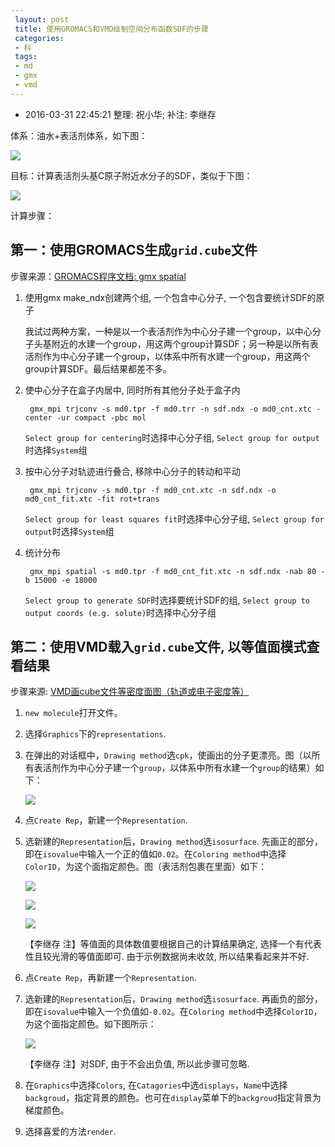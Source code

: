 ```yaml
---
 layout: post
 title: 使用GROMACS和VMD绘制空间分布函数SDF的步骤
 categories:
 - 科
 tags:
 - md
 - gmx
 - vmd
---
```


- 2016-03-31 22:45:21 整理: 祝小华; 补注: 李继存

体系：油水+表活剂体系，如下图：

![](/pic/SDF_sys.png)

目标：计算表活剂头基C原子附近水分子的SDF，类似于下图：

![](/pic/SDF_exam.png)

计算步骤：

## 第一：使用GROMACS生成<code>grid.cube</code>文件

步骤来源：[GROMACS程序文档: gmx spatial](http://jerkwin.github.io/GMX/GMXprg/#gmx-spatial--)

1. 使用gmx make_ndx创建两个组, 一个包含中心分子, 一个包含要统计SDF的原子

	我试过两种方案，一种是以一个表活剂作为中心分子建一个group，以中心分子头基附近的水建一个group，用这两个group计算SDF；另一种是以所有表活剂作为中心分子建一个group，以体系中所有水建一个group，用这两个group计算SDF。最后结果都差不多。

2. 使中心分子在盒子内居中, 同时所有其他分子处于盒子内

		gmx_mpi trjconv -s md0.tpr -f md0.trr -n sdf.ndx -o md0_cnt.xtc -center -ur compact -pbc mol

	`Select group for centering`时选择中心分子组, `Select group for output`时选择`System`组

3. 按中心分子对轨迹进行叠合, 移除中心分子的转动和平动

		gmx_mpi trjconv -s md0.tpr -f md0_cnt.xtc -n sdf.ndx -o md0_cnt_fit.xtc -fit rot+trans

	`Select group for least squares fit`时选择中心分子组, `Select group for output`时选择`System`组

4. 统计分布

		gmx_mpi spatial -s md0.tpr -f md0_cnt_fit.xtc -n sdf.ndx -nab 80 -b 15000 -e 18000

	`Select group to generate SDF`时选择要统计SDF的组, `Select group to output coords (e.g. solute)`时选择中心分子组

## 第二：使用VMD载入`grid.cube`文件, 以等值面模式查看结果

步骤来源: [VMD画cube文件等密度面图（轨道或电子密度等）](http://blog.163.com/jjf_sxnu/blog/static/6511705720130605542933)

1. `new molecule`打开文件。
2. 选择`Graphics`下的`representations`.
3. 在弹出的对话框中，`Drawing method`选`cpk`，使画出的分子更漂亮。图（以所有表活剂作为中心分子建一个`group`，以体系中所有水建一个`group`的结果）如下：

	![](/pic/SDF_cpk.png)

4. 点`Create Rep`，新建一个`Representation`.
5. 选新建的`Representation`后，`Drawing method`选`isosurface`. 先画正的部分，即在`isovalue`中输入一个正的值如`0.02`。在`Coloring method`中选择`ColorID`，为这个面指定颜色。图（表活剂包裹在里面）如下：

	![](/pic/SDF_pos.png)

	![](/pic/SDF_iso40.png)

	![](/pic/SDF_iso25.png)

	【李继存 注】等值面的具体数值要根据自己的计算结果确定, 选择一个有代表性且较光滑的等值面即可. 由于示例数据尚未收敛, 所以结果看起来并不好.

6. 点`Create Rep`，再新建一个`Representation`.
7. 选新建的`Representation`后，`Drawing method`选`isosurface`. 再画负的部分，即在`isovalue`中输入一个负值如`-0.02`。在`Coloring method`中选择`ColorID`，为这个面指定颜色。如下图所示：

	![](/pic/SDF_neg.png)

	【李继存 注】对SDF, 由于不会出负值, 所以此步骤可忽略.

8. 在`Graphics`中选择`Colors`, 在`Catagories`中选`displays`，`Name`中选择`backgroud`，指定背景的颜色。也可在`display`菜单下的`backgroud`指定背景为梯度颜色。
9. 选择喜爱的方法`render`.
